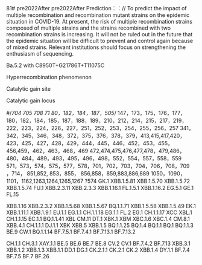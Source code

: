 81# pre2022After
pre2022After
Prediction：：//
To predict the impact of multiple recombination and recombination mutant strains on the epidemic situation in COVID-19. At present, the risk of multiple recombination strains composed of multiple strains and the strains recombined with two recombination strains is increasing. It will not be ruled out in the future that the epidemic situation will be difficult to prevent and control again because of mixed strains. Relevant institutions should focus on strengthening the enthusiasm of sequencing.


Ba.5.2   with   C8950T+G21786T+T11075C

Hyperrecombination phenomenon

Catalytic gain site

Catalytic gain locus

#/*704 705 708 71 80，182，184，187，505*/
147，173，175，176，177，180，182，184，185，187，188，189，210，212，214，215，217，219，222，223，224，226，227，251，252，253，254，255，256，257
341，342，345，346，348，372，375，376，378，379，413,415,417,420，423，425，427，428，429，444，445，446，452，453，455，456,459，462，463，468，469
472,474,475,476,477,478，479,486，480，484，489，493，495，496，498，552，554，557，558，559
571，573，574，575，577，578，701，702，703，704，706，708，709
，714，
851,852, 853，855， 856,858，859,883,886,889
1050，1090，1101，1162,1263,1264,1265,1267       ?574
GK.1
XBB.1.5.81
XBB.1.5.70
XBB.1.5.72
XBB.1.5.74
FU.1
XBB.2.3.11
XBB.2.3.3
XBB.1.16.1
FL.1.5.1
XBB.1.16.2
EG.5.1
GE.1
FL.15

XBB.1.16
XBB.2.3.2
XBB.1.5.68
XBB.1.5.67
BQ.1.1.71
XBB.1.5.58
XBB.1.5.49
EK.1
XBB.1.11.1
XBB.1.9.1
EU.1.1
EG.1.1
CH.1.1.18
EG.1.1
FL.2
EG.1
CH.1.1.17
XCC
XBL.1
CH.1.1.15
EC.1.1
BQ.1.1.41
XBL
CM.11
DT.1
XBK.1
XBM
XBC.1.6
XBC.1.4
CM.8.1
XBB.4.1
CH.1.1.1
DJ.1.1
XBK
XBB.5
XBB.1.5
BQ.1.1.25
BQ.1.4
BQ.1.1
BQ.1
BQ.1.1.3
BE.9
CW.1
BQ.1.1.14
BF.7.5.1
BF.7.4.1
BF.7.13.1
BF.7.13.2


CH.1.1
CH.3.1
XAY.1.1
BE.5
BE.6
BE.7
BE.8
CV.2
CV.1
BF.7.4.2
BF.7.13
XBB.3.1
XBB.1.2
XBB.1.3
XBB.1.1
DD.1
DG.1
CK.2.1.1
CK.2.1
CK.2
XBB.1.4
DY.1.1
BF.7.4
BF.7.5
BF.7
BF.26

